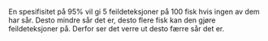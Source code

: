 En spesifisitet på 95% vil gi 5 feildeteksjoner på 100 fisk hvis ingen av dem har sår. Desto mindre sår det er, desto flere fisk kan den gjøre feildeteksjoner på. Derfor ser det verre ut desto færre sår det er.